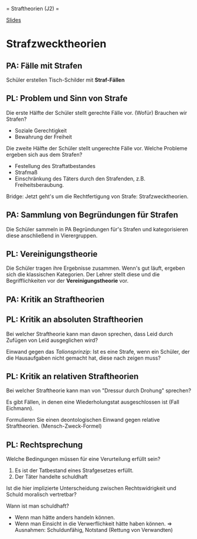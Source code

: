 = Straftheorien (J2) =

[Slides](http://xcosx.de/mgb/keineph-slides/slides/Straftheorien.html)

# Strafzwecktheorien

## PA: Fälle mit Strafen
Schüler erstellen Tisch-Schilder mit **Straf-Fällen**

## PL: Problem und Sinn von Strafe
Die erste Hälfte der Schüler stellt gerechte Fälle vor.
(Wofür) Brauchen wir Strafen?
* Soziale Gerechtigkeit
* Bewahrung der Freiheit

Die zweite Hälfte der Schüler stellt ungerechte Fälle vor.
Welche Probleme ergeben sich aus dem Strafen?
* Festellung des Straftatbestandes
* Strafmaß
* Einschränkung des Täters durch den Strafenden, z.B. Freiheitsberaubung.

Bridge: Jetzt geht's um die Rechtfertigung von Strafe: Strafzwecktheorien.

## PA: Sammlung von Begründungen für Strafen
Die Schüler sammeln in PA Begründungen für's Strafen und kategorisieren diese anschließend in Vierergruppen.

## PL: Vereinigungstheorie
Die Schüler tragen ihre Ergebnisse zusammen. Wenn's gut läuft, ergeben sich die klassischen Kategorien. Der Lehrer stellt diese und die Begrifflichkeiten vor der **Vereinigungstheorie** vor.

## PA: Kritik an Straftheorien

## PL: Kritik an absoluten Straftheorien
Bei welcher Straftheorie kann man davon sprechen, dass Leid durch Zufügen von Leid ausgeglichen wird?

Einwand gegen das *Talionsprinzip*: Ist es eine Strafe, wenn ein Schüler, der die Hausaufgaben nicht gemacht hat, diese nach zeigen muss?

## PL: Kritik an relativen Straftheorien
Bei welcher Straftheorie kann man von "Dressur durch Drohung" sprechen?

Es gibt Fällen, in denen eine Wiederholungstat ausgeschlossen ist (Fall Eichmann).

Formulieren Sie einen deontologischen Einwand gegen relative Straftheorien. (Mensch-Zweck-Formel)

## PL: Rechtsprechung

Welche Bedingungen müssen für eine Verurteilung erfüllt sein?

1. Es ist der Tatbestand eines Strafgesetzes erfüllt.
2. Der Täter handelte schuldhaft

Ist die hier implizierte Unterscheidung zwischen Rechtswidrigkeit und Schuld moralisch vertretbar?

Wann ist man schuldhaft?
- Wenn man hätte anders handeln können.
- Wenn man Einsicht in die Verwerflichkeit hätte haben können.
=> Ausnahmen: Schuldunfähig, Notstand (Rettung von Verwandten)
